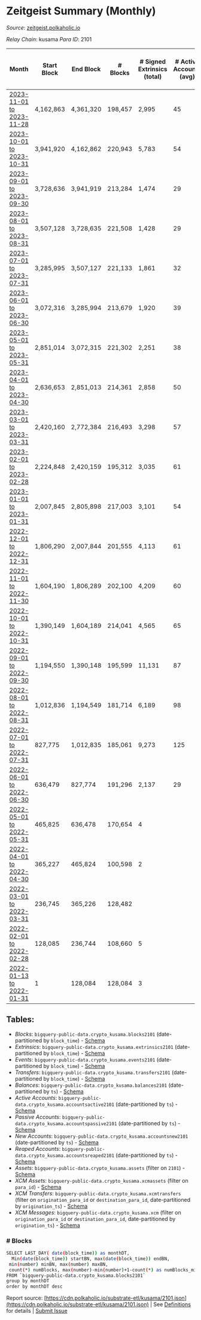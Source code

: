 # Zeitgeist Summary (Monthly)

_Source_: [zeitgeist.polkaholic.io](https://zeitgeist.polkaholic.io)

*Relay Chain*: kusama
*Para ID*: 2101



| Month | Start Block | End Block | # Blocks | # Signed Extrinsics (total) | # Active Accounts (avg) | # Addresses with Balances (max) | Issues |
| ----- | ----------- | --------- | -------- | --------------------------- | ----------------------- | ------------------------------- | ------ |
| [2023-11-01 to 2023-11-28](/kusama/2101-zeitgeist/2023-11-30.md) | 4,162,863 | 4,361,320 | 198,457 | 2,995 | 45 | 16,698 | - 1 (0.00%) |   
| [2023-10-01 to 2023-10-31](/kusama/2101-zeitgeist/2023-10-31.md) | 3,941,920 | 4,162,862 | 220,943 | 5,783 | 54 | 16,752 | -   |   
| [2023-09-01 to 2023-09-30](/kusama/2101-zeitgeist/2023-09-30.md) | 3,728,636 | 3,941,919 | 213,284 | 1,474 | 29 | 16,263 | -   |   
| [2023-08-01 to 2023-08-31](/kusama/2101-zeitgeist/2023-08-31.md) | 3,507,128 | 3,728,635 | 221,508 | 1,428 | 29 | 16,069 | -   |   
| [2023-07-01 to 2023-07-31](/kusama/2101-zeitgeist/2023-07-31.md) | 3,285,995 | 3,507,127 | 221,133 | 1,861 | 32 | 15,986 | -   |   
| [2023-06-01 to 2023-06-30](/kusama/2101-zeitgeist/2023-06-30.md) | 3,072,316 | 3,285,994 | 213,679 | 1,920 | 39 | 15,907 | -   |   
| [2023-05-01 to 2023-05-31](/kusama/2101-zeitgeist/2023-05-31.md) | 2,851,014 | 3,072,315 | 221,302 | 2,251 | 38 | 15,827 | -   |   
| [2023-04-01 to 2023-04-30](/kusama/2101-zeitgeist/2023-04-30.md) | 2,636,653 | 2,851,013 | 214,361 | 2,858 | 50 | 15,705 | -   |   
| [2023-03-01 to 2023-03-31](/kusama/2101-zeitgeist/2023-03-31.md) | 2,420,160 | 2,772,384 | 216,493 | 3,298 | 57 | 15,624 | - 135,732 (38.54%) |   
| [2023-02-01 to 2023-02-28](/kusama/2101-zeitgeist/2023-02-28.md) | 2,224,848 | 2,420,159 | 195,312 | 3,035 | 61 | 15,516 | -   |   
| [2023-01-01 to 2023-01-31](/kusama/2101-zeitgeist/2023-01-31.md) | 2,007,845 | 2,805,898 | 217,003 | 3,101 | 54 | 15,366 | - 581,051 (72.81%) |   
| [2022-12-01 to 2022-12-31](/kusama/2101-zeitgeist/2022-12-31.md) | 1,806,290 | 2,007,844 | 201,555 | 4,113 | 61 | 15,180 | -   |   
| [2022-11-01 to 2022-11-30](/kusama/2101-zeitgeist/2022-11-30.md) | 1,604,190 | 1,806,289 | 202,100 | 4,209 | 60 | 15,042 | -   |   
| [2022-10-01 to 2022-10-31](/kusama/2101-zeitgeist/2022-10-31.md) | 1,390,149 | 1,604,189 | 214,041 | 4,565 | 65 | 14,979 | -   |   
| [2022-09-01 to 2022-09-30](/kusama/2101-zeitgeist/2022-09-30.md) | 1,194,550 | 1,390,148 | 195,599 | 11,131 | 87 | 14,980 | -   |   
| [2022-08-01 to 2022-08-31](/kusama/2101-zeitgeist/2022-08-31.md) | 1,012,836 | 1,194,549 | 181,714 | 6,189 | 98 | 14,857 | -   |   
| [2022-07-01 to 2022-07-31](/kusama/2101-zeitgeist/2022-07-31.md) | 827,775 | 1,012,835 | 185,061 | 9,273 | 125 | 14,549 | -   |   
| [2022-06-01 to 2022-06-30](/kusama/2101-zeitgeist/2022-06-30.md) | 636,479 | 827,774 | 191,296 | 2,137 | 29 | 13,858 | -   |   
| [2022-05-01 to 2022-05-31](/kusama/2101-zeitgeist/2022-05-31.md) | 465,825 | 636,478 | 170,654 | 4 |  | 6 | -   |   
| [2022-04-01 to 2022-04-30](/kusama/2101-zeitgeist/2022-04-30.md) | 365,227 | 465,824 | 100,598 | 2 |  | 5 | -   |   
| [2022-03-01 to 2022-03-31](/kusama/2101-zeitgeist/2022-03-31.md) | 236,745 | 365,226 | 128,482 |  |  | 5 | -   |   
| [2022-02-01 to 2022-02-28](/kusama/2101-zeitgeist/2022-02-28.md) | 128,085 | 236,744 | 108,660 | 5 |  | 5 | -   |   
| [2022-01-13 to 2022-01-31](/kusama/2101-zeitgeist/2022-01-31.md) | 1 | 128,084 | 128,084 | 3 |  |  | -   |   

## Tables:

* _Blocks_: `bigquery-public-data.crypto_kusama.blocks2101` (date-partitioned by `block_time`) - [Schema](/schema/balances.json)
* _Extrinsics_: `bigquery-public-data.crypto_kusama.extrinsics2101` (date-partitioned by `block_time`) - [Schema](/schema/extrinsics.json)
* _Events_: `bigquery-public-data.crypto_kusama.events2101` (date-partitioned by `block_time`) - [Schema](/schema/events.json)
* _Transfers_: `bigquery-public-data.crypto_kusama.transfers2101` (date-partitioned by `block_time`) - [Schema](/schema/transfers.json)
* _Balances_: `bigquery-public-data.crypto_kusama.balances2101` (date-partitioned by `ts`) - [Schema](/schema/balances.json)
* _Active Accounts_: `bigquery-public-data.crypto_kusama.accountsactive2101` (date-partitioned by `ts`) - [Schema](/schema/accountsactive.json)
* _Passive Accounts_: `bigquery-public-data.crypto_kusama.accountspassive2101` (date-partitioned by `ts`) - [Schema](/schema/accountspassive.json)
* _New Accounts_: `bigquery-public-data.crypto_kusama.accountsnew2101` (date-partitioned by `ts`) - [Schema](/schema/accountsnew.json)
* _Reaped Accounts_: `bigquery-public-data.crypto_kusama.accountsreaped2101` (date-partitioned by `ts`) - [Schema](/schema/accountsreaped.json)
* _Assets_: `bigquery-public-data.crypto_kusama.assets` (filter on `2101`) - [Schema](/schema/assets.json)
* _XCM Assets_: `bigquery-public-data.crypto_kusama.xcmassets` (filter on `para_id`) - [Schema](/schema/xcmassets.json)
* _XCM Transfers_: `bigquery-public-data.crypto_kusama.xcmtransfers` (filter on `origination_para_id` or `destination_para_id`, date-partitioned by `origination_ts`) - [Schema](/schema/xcmtransfers.json)
* _XCM Messages_: `bigquery-public-data.crypto_kusama.xcm` (filter on `origination_para_id` or `destination_para_id`, date-partitioned by `origination_ts`) - [Schema](/schema/xcm.json)

### # Blocks
```bash
SELECT LAST_DAY( date(block_time)) as monthDT,
  Min(date(block_time)) startBN, max(date(block_time)) endBN, 
 min(number) minBN, max(number) maxBN, 
 count(*) numBlocks, max(number)-min(number)+1-count(*) as numBlocks_missing 
FROM `bigquery-public-data.crypto_kusama.blocks2101` 
group by monthDT 
order by monthDT desc
```


Report source: [https://cdn.polkaholic.io/substrate-etl/kusama/2101.json](https://cdn.polkaholic.io/substrate-etl/kusama/2101.json) | See [Definitions](/DEFINITIONS.md) for details | [Submit Issue](https://github.com/colorfulnotion/substrate-etl/issues)
